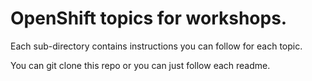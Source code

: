 # OpenShift topics for workshops.

Each sub-directory contains instructions you can follow for each topic.

You can git clone this repo or you can just follow each readme. 

